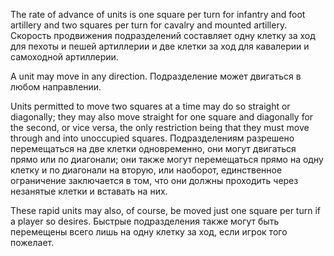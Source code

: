 
The rate of advance of units is one square per turn for infantry and foot artillery and two squares per turn for cavalry and mounted artillery.
Скорость продвижения подразделений составляет одну клетку за ход для пехоты и пешей артиллерии и две клетки за ход для кавалерии и самоходной артиллерии.

A unit may move in any direction.
Подразделение может двигаться в любом направлении.

Units permitted to move two squares at a time may do so straight or diagonally; they may also move straight for one square and diagonally for the second, or vice versa, the only restriction being that they must move through and into unoccupied squares.
Подразделениям разрешено перемещаться на две клетки одновременно, они могут двигаться прямо или по диагонали; они также могут перемещаться прямо на одну клетку и по диагонали на вторую, или наоборот, единственное ограничение заключается в том, что они должны проходить через незанятые клетки и вставать на них.

These rapid units may also, of course, be moved just one square per turn if a player so desires.
Быстрые подразделения также могут быть перемещены всего лишь на одну клетку за ход, если игрок того пожелает.